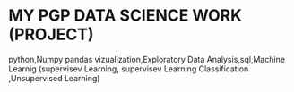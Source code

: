 # MY PGP DATA SCIENCE WORK (PROJECT)
python,Numpy pandas vizualization,Exploratory Data Analysis,sql,Machine Learnig (supervisev Learning, supervisev Learning Classification ,Unsupervised Learning)
